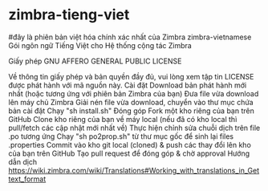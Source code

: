 # zimbra-tieng-viet
#đây là phiên bản việt hóa chính xác nhất của Zimbra
zimbra-vietnamese
Gói ngôn ngữ Tiếng Việt cho Hệ thống cộng tác Zimbra

Giấy phép
GNU AFFERO GENERAL PUBLIC LICENSE

Về thông tin giấy phép và bản quyền đầy đủ, vui lòng xem tập tin LICENSE
được phát hành với mã nguồn này.
Cài đặt
Download bản phát hành mới nhất (hoặc tương ứng với phiên bản Zimbra của bạn)
Đưa file vừa download lên máy chủ Zimbra
Giải nén file vừa download, chuyển vào thư mục chứa bản cài đặt
Chạy "sh install.sh"
Đóng góp
Fork một kho riêng của bạn trên GitHub
Clone kho riêng của bạn về máy local (nếu đã có kho local thì pull/fetch các cập nhật mới nhất về)
Thực hiện chỉnh sửa chuỗi dịch trên file .po tương ứng
Chạy "sh po2prop.sh" từ thư mục gốc để sinh lại files .properties
Commit vào kho git local (cloned) & push các thay đổi lên kho của bạn trên GitHub
Tạo pull request để đóng góp & chờ approval
Hướng dẫn dịch
https://wiki.zimbra.com/wiki/Translations#Working_with_translations_in_Gettext_format
